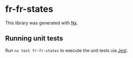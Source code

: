 # fr-fr-states

This library was generated with [Nx](https://nx.dev).

## Running unit tests

Run `nx test fr-fr-states` to execute the unit tests via [Jest](https://jestjs.io).
